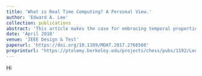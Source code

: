 ```yaml
---
title: 'What is Real Time Computing? A Personal View.'
author: 'Edward A. Lee'
collection: publications
abstract: 'This article makes the case for embracing temporal properties as an integral part of the modeling paradigm in cyber-physical systems design.'
date: 'April 2018'
venue: 'IEEE Design & Test'
paperurl: 'https://doi.org/10.1109/MDAT.2017.2766560'
preprinturl: "https://ptolemy.berkeley.edu/projects/chess/pubs/1192/Lee_WhatIsRealTime_Accepted.pdf"
---
```


Hi

